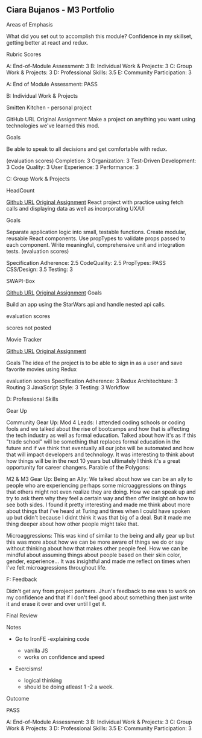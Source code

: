 ## Ciara Bujanos - M3 Portfolio

Areas of Emphasis

What did you set out to accomplish this module? 
Confidence in my skillset, getting better at react and redux.

Rubric Scores

A: End-of-Module Assessment: 3
B: Individual Work & Projects: 3
C: Group Work & Projects: 3
D: Professional Skills: 3.5
E: Community Participation: 3

A: End of Module Assessment: PASS

B: Individual Work & Projects

Smitten Kitchen - personal project

GitHub URL
Original Assignment
Make a project on anything you want using technologies we've learned this mod. 

Goals

Be able to speak to all decisions and get comfortable with redux.

(evaluation scores)
Completion: 3
Organization: 3
Test-Driven Development: 3
Code Quality: 3
User Experience: 3
Performance: 3

C: Group Work & Projects

HeadCount

[Github URL](https://github.com/buji405/headcount2.0)
[Original Assignment](https://github.com/turingschool-examples/headcount2.0)
React project with practice using fetch calls and displaying data as well as incorporating UX/UI

Goals

Separate application logic into small, testable functions. Create modular, reusable React components. Use propTypes to validate props passed to each component. Write meaningful, comprehensive unit and integration tests.
(evaluation scores)

Specification Adherence: 2.5
CodeQuality: 2.5
PropTypes: PASS
CSS/Design: 3.5
Testing: 3

SWAPI-Box

[Github URL](https://github.com/buji405/swapi-box)
[Original Assignment](http://frontend.turing.io/projects/swapi-box.html)
Goals

Build an app using the StarWars api and handle nested api calls. 

evaluation scores

scores not posted 

Movie Tracker

[Github URL](https://github.com/buji405/movie-tracker)
[Original Assignment](https://github.com/turingschool-examples/movie-tracker)

Goals
The idea of the project is to be able to sign in as a user and save favorite movies using Redux

evaluation scores
Specification Adherence: 3
Redux Architechture: 3 
Routing 3
JavaScript Style: 3
Testing: 3
Workflow

D: Professional Skills

Gear Up

Community Gear Up: Mod 4 Leads:
I attended coding schools or coding fools and we talked about the rise of bootcamps and how that is affecting the tech industry as well as formal education. Talked about how it's as if this "trade school" will be something that replaces formal education in the future and if we think that eventually all our jobs will be automated and how that will impact developers and technology. It was interesting to think about how things will be in the next 10 years but ultimately I think it's a great opportunity for career changers.
Parable of the Polygons:

M2 & M3 Gear Up: Being an Ally:
We talked about how we can be an ally to people who are experiencing perhaps some microaggressions on things that others might not even realize they are doing. How we can speak up and try to ask them why they feel a certain way and then offer insight on how to see both sides. I found it pretty interesting and made me think about more about things that i've heard at Turing and times when I could have spoken up but didn't because I didnt think it was that big of a deal. But it made me thing deeper about how other people might take that.

Microaggressions:
This was kind of similar to the being and ally gear up but this was more about how we can be more aware of things we do or say without thinking about how that makes other people feel. How we can be mindful about assuming things about people based on their skin color, gender, experience... It was insightful and made me reflect on times when I've felt microagressions throughout life. 

F: Feedback

Didn't get any from project partners. Jhun's feedback to me was to work on my confidence and that if I don't feel good about something then just write it and erase it over and over until I get it. 

Final Review

Notes

- Go to IronFE 
    -explaining code 
    - vanilla JS
    - works on confidence and speed 

- Exercisms! 
    - logical thinking 
    - should be doing atleast 1 -2  a week. 

Outcome

PASS

A: End-of-Module Assessment: 3
B: Individual Work & Projects: 3
C: Group Work & Projects: 3
D: Professional Skills: 3.5
E: Community Participation: 3
